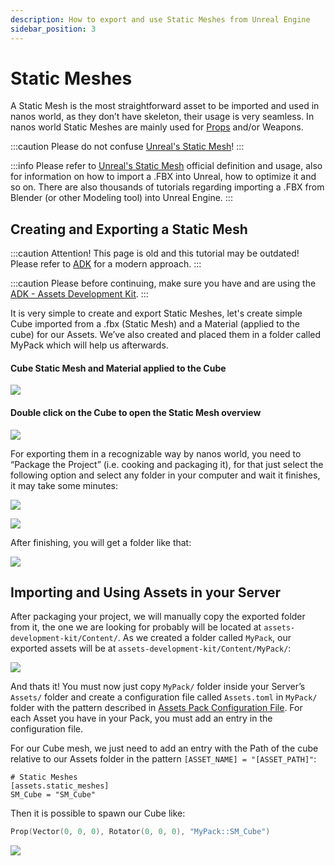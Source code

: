 ```yaml
---
description: How to export and use Static Meshes from Unreal Engine
sidebar_position: 3
---
```


# Static Meshes

A Static Mesh is the most straightforward asset to be imported and used in nanos world, as they don’t have skeleton, their usage is very seamless. In nanos world Static Meshes are mainly used for [Props](/docs/scripting-reference/classes/character) and/or Weapons.

:::caution
Please do not confuse [Unreal's Static Mesh](/docs/scripting-reference/classes/static-mesh)!
:::

:::info
Please refer to [Unreal's Static Mesh](/docs/core-concepts/assets#types-of-assets) official definition and usage, also for information on how to import a .FBX into Unreal, how to optimize it and so on. There are also thousands of tutorials regarding importing a .FBX from Blender \(or other Modeling tool\) into Unreal Engine.
:::

## Creating and Exporting a Static Mesh

:::caution
Attention! This page is old and this tutorial may be outdated! Please refer to [ADK](adk-assets-development-kit) for a modern approach.
:::

:::caution
Please before continuing, make sure you have and are using the [ADK - Assets Development Kit](adk-assets-development-kit).
:::

It is very simple to create and export Static Meshes, let's create simple Cube imported from a .fbx \(Static Mesh\) and a Material \(applied to the cube\) for our Assets. We’ve also created and placed them in a folder called MyPack which will help us afterwards.

#### Cube Static Mesh and Material applied to the Cube
![](/img/docs/static-meshes-01.jpg)

#### Double click on the Cube to open the Static Mesh overview
![](/img/docs/static-meshes-02.jpg)

For exporting them in a recognizable way by nanos world, you need to “Package the Project” \(i.e. cooking and packaging it\), for that just select the following option and select any folder in your computer and wait it finishes, it may take some minutes:

![](/img/docs/static-meshes-03.jpg)

![](/img/docs/static-meshes-04.jpg)

After finishing, you will get a folder like that:

![](/img/docs/static-meshes-05.jpg)

## Importing and Using Assets in your Server

After packaging your project, we will manually copy the exported folder from it, the one we are looking for probably will be located at `assets-development-kit/Content/`. As we created a folder called `MyPack`, our exported assets will be at `assets-development-kit/Content/MyPack/`:

![](/img/docs/static-meshes-06.jpg)

And thats it! You must now just copy `MyPack/` folder inside your Server’s `Assets/` folder and create a configuration file called `Assets.toml` in `MyPack/` folder with the pattern described in [Assets Pack Configuration File](/docs/core-concepts/assets#assets-pack-configuration). For each Asset you have in your Pack, you must add an entry in the configuration file.

For our Cube mesh, we just need to add an entry with the Path of the cube relative to our Assets folder in the pattern `[ASSET_NAME] = "[ASSET_PATH]"`:

```text title="Assets.toml"
# Static Meshes
[assets.static_meshes]
SM_Cube = "SM_Cube"
```


Then it is possible to spawn our Cube like:


```lua title="Server/Index.lua"
Prop(Vector(0, 0, 0), Rotator(0, 0, 0), "MyPack::SM_Cube")
```

![](/img/docs/static-meshes-07.jpg)
